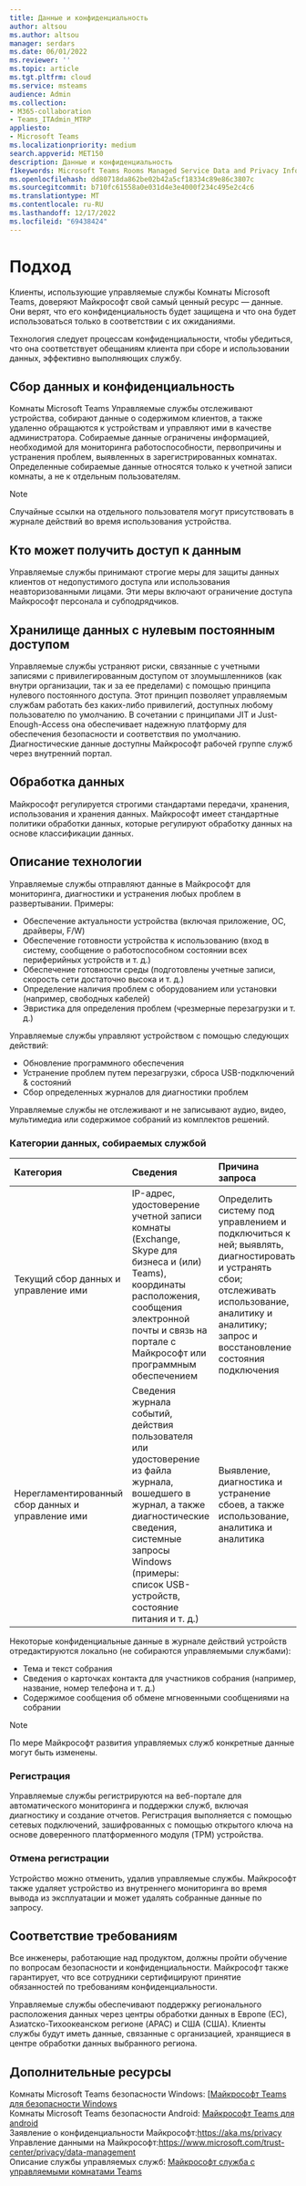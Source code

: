 ```yaml
---
title: Данные и конфиденциальность
author: altsou
ms.author: altsou
manager: serdars
ms.date: 06/01/2022
ms.reviewer: ''
ms.topic: article
ms.tgt.pltfrm: cloud
ms.service: msteams
audience: Admin
ms.collection:
- M365-collaboration
- Teams_ITAdmin_MTRP
appliesto:
- Microsoft Teams
ms.localizationpriority: medium
search.appverid: MET150
description: Данные и конфиденциальность
f1keywords: Microsoft Teams Rooms Managed Service Data and Privacy Information
ms.openlocfilehash: dd80718da862be02b42a5cf18334c89e86c3807c
ms.sourcegitcommit: b710fc61558a0e031d4e3e4000f234c495e2c4c6
ms.translationtype: MT
ms.contentlocale: ru-RU
ms.lasthandoff: 12/17/2022
ms.locfileid: "69438424"
---
```

# <a name="approach"></a>Подход

Клиенты, использующие управляемые службы Комнаты Microsoft Teams, доверяют Майкрософт свой самый ценный ресурс — данные. Они верят, что его конфиденциальность будет защищена и что она будет использоваться только в соответствии с их ожиданиями.

Технология следует процессам конфиденциальности, чтобы убедиться, что она соответствует обещаниям клиента при сборе и использовании данных, эффективно выполняющих службу.
## <a name="data-collection-and-privacy"></a>Сбор данных и конфиденциальность

 Комнаты Microsoft Teams Управляемые службы отслеживают устройства, собирают данные о содержимом клиентов, а также удаленно обращаются к устройствам и управляют ими в качестве администратора. Собираемые данные ограничены информацией, необходимой для мониторинга работоспособности, первопричины и устранения проблем, выявленных в зарегистрированных комнатах. Определенные собираемые данные относятся только к учетной записи комнаты, а не к отдельным пользователям.

> [!Note]
> Случайные ссылки на отдельного пользователя могут присутствовать в журнале действий во время использования устройства.

## <a name="who-can-access-data"></a>Кто может получить доступ к данным

Управляемые службы принимают строгие меры для защиты данных клиентов от недопустимого доступа или использования неавторизованными лицами. Эти меры включают ограничение доступа Майкрософт персонала и субподрядчиков.

## <a name="zero-standing-access-data-storage"></a>Хранилище данных с нулевым постоянным доступом

Управляемые службы устраняют риски, связанные с учетными записями с привилегированным доступом от злоумышленников (как внутри организации, так и за ее пределами) с помощью принципа нулевого постоянного доступа. Этот принцип позволяет управляемым службам работать без каких-либо привилегий, доступных любому пользователю по умолчанию. В сочетании с принципами JIT и Just-Enough-Access она обеспечивает надежную платформу для обеспечения безопасности и соответствия по умолчанию. Диагностические данные доступны Майкрософт рабочей группе служб через внутренний портал.

## <a name="data-handling"></a>Обработка данных

Майкрософт регулируется строгими стандартами передачи, хранения, использования и хранения данных. Майкрософт имеет стандартные политики обработки данных, которые регулируют обработку данных на основе классификации данных.

## <a name="technology-description"></a>Описание технологии

Управляемые службы отправляют данные в Майкрософт для мониторинга, диагностики и устранения любых проблем в развертывании. Примеры:

- Обеспечение актуальности устройства (включая приложение, ОС, драйверы, F/W)
- Обеспечение готовности устройства к использованию (вход в систему, сообщение о работоспособном состоянии всех периферийных устройств и т. д.)
- Обеспечение готовности среды (подготовлены учетные записи, скорость сети достаточно высока и т. д.)
- Определение наличия проблем с оборудованием или установки (например, свободных кабелей)
- Эвристика для определения проблем (чрезмерные перезагрузки и т. д.)

Управляемые службы управляют устройством с помощью следующих действий:

- Обновление программного обеспечения
- Устранение проблем путем перезагрузки, сброса USB-подключений & состояний
- Сбор определенных журналов для диагностики проблем

Управляемые службы не отслеживают и не записывают аудио, видео, мультимедиа или содержимое собраний из комплектов решений.

### <a name="service-collected-data-categories"></a>Категории данных, собираемых службой
 
|Категория|Сведения|Причина запроса|
| :- | :- | :- |
|Текущий сбор данных и управление ими|IP-адрес, удостоверение учетной записи комнаты (Exchange, Skype для бизнеса и (или) Teams), координаты расположения, сообщения электронной почты и связь на портале с Майкрософт или программным обеспечением|Определить систему под управлением и подключиться к ней; выявлять, диагностировать и устранять сбои; отслеживать использование, аналитику и аналитику; запрос и восстановление состояния подключения|
|Нерегламентированный сбор данных и управление ими|Сведения журнала событий, действия пользователя или удостоверение из файла журнала, вошедшего в журнал, а также диагностические сведения, системные запросы Windows (примеры: список USB-устройств, состояние питания и т. д.)|Выявление, диагностика и устранение сбоев, а также использование, аналитика и аналитика|

Некоторые конфиденциальные данные в журнале действий устройств отредактируются локально (не собираются управляемыми службами):

- Тема и текст собрания
- Сведения о карточках контакта для участников собрания (например, название, номер телефона и т. д.)
- Содержимое сообщения об обмене мгновенными сообщениями на собрании

> [!NOTE]
> По мере Майкрософт развития управляемых служб конкретные данные могут быть изменены.

### <a name="enrollment"></a>Регистрация

Управляемые службы регистрируются на веб-портале для автоматического мониторинга и поддержки служб, включая диагностику и создание отчетов. Регистрация выполняется с помощью сетевых подключений, зашифрованных с помощью открытого ключа на основе доверенного платформенного модуля (TPM) устройства.

### <a name="unenrollment"></a>Отмена регистрации

Устройство можно отменить, удалив управляемые службы. Майкрософт также удаляет устройство из внутреннего мониторинга во время вывода из эксплуатации и может удалять собранные данные по запросу.
## <a name="compliance"></a>Соответствие требованиям

Все инженеры, работающие над продуктом, должны пройти обучение по вопросам безопасности и конфиденциальности. Майкрософт также гарантирует, что все сотрудники сертифицируют принятие обязанностей по требованиям конфиденциальности.

Управляемые службы обеспечивают поддержку регионального расположения данных через центры обработки данных в Европе (ЕС), Азиатско-Тихоокеанском регионе (APAC) и США (США). Клиенты службы будут иметь данные, связанные с организацией, хранящиеся в центре обработки данных выбранного региона.

## <a name="more-resources"></a>Дополнительные ресурсы

Комнаты Microsoft Teams безопасности Windows: [[Майкрософт Teams для безопасности Windows](/microsoftteams/rooms/security-windows) \
Комнаты Microsoft Teams безопасности Android: [Майкрософт Teams для android](/microsoftteams/rooms/security-android) \
Заявление о конфиденциальности Майкрософт:https://aka.ms/privacy \
Управление данными на Майкрософт:https://www.microsoft.com/trust-center/privacy/data-management \
Описание службы управляемых служб: [Майкрософт служба с управляемыми комнатами Teams](rooms-pro-management.md)
